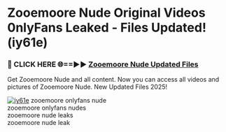# Zooemoore Nude Original Videos 0nlyFans Leaked - Files Updated! (iy61e)

<h3>🔴 CLICK HERE 🌐==►► <a href="https://tinyurl.com/yc6ubb5a" rel="nofollow">Zooemoore Nude Updated Files</a></h3>

Get Zooemoore Nude and all content. Now you can access all videos and pictures of Zooemoore Nude. New Updated Files 2025!

[![iy61e](https://i.imgur.com/7eu0CRL.gif)](https://tinyurl.com/yc6ubb5a)
zooemoore onlyfans nude<br>
zooemoore onlyfans nudes<br>
zooemoore nude leaks<br>
zooemoore nude leak